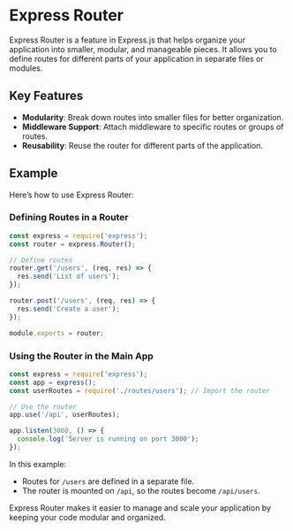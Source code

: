# Express Router

Express Router is a feature in Express.js that helps organize your application into smaller, modular, and manageable pieces. It allows you to define routes for different parts of your application in separate files or modules.

## Key Features

- **Modularity**: Break down routes into smaller files for better organization.
- **Middleware Support**: Attach middleware to specific routes or groups of routes.
- **Reusability**: Reuse the router for different parts of the application.

## Example

Here’s how to use Express Router:

### Defining Routes in a Router

```javascript
const express = require('express');
const router = express.Router();

// Define routes
router.get('/users', (req, res) => {
  res.send('List of users');
});

router.post('/users', (req, res) => {
  res.send('Create a user');
});

module.exports = router;
```

### Using the Router in the Main App

```javascript
const express = require('express');
const app = express();
const userRoutes = require('./routes/users'); // Import the router

// Use the router
app.use('/api', userRoutes);

app.listen(3000, () => {
  console.log('Server is running on port 3000');
});
```

In this example:

- Routes for `/users` are defined in a separate file.
- The router is mounted on `/api`, so the routes become `/api/users`.

Express Router makes it easier to manage and scale your application by keeping your code modular and organized.
